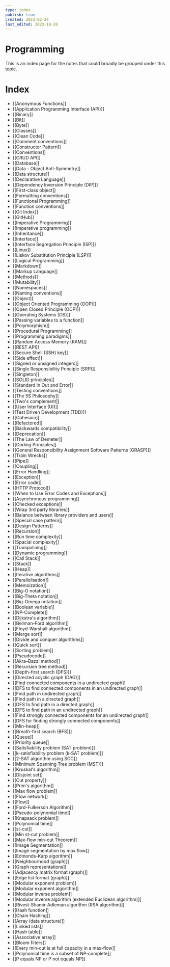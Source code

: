 ```yaml
---
type: index
publish: true
created: 2023-02-24
last_edited: 2023-10-20
---
```

# Programming
This is an index page for the notes that could broadly be grouped under this topic.
# Index
- [[Anonymous Functions]]
- [[Application Programming Interface (API)]]
- [[Binary]]
- [[Bit]]
- [[Byte]]
- [[Classes]]
- [[Clean Code]]
- [[Comment conventions]]
- [[Constructor Pattern]]
- [[Conventions]]
- [[CRUD API]]
- [[Database]]
- [[Data - Object Anti-Symmetry]]
- [[Data structure]]
- [[Declarative Language]]
- [[Dependency Inversion Principle (DIP)]]
- [[First-class object]]
- [[Formatting conventions]]
- [[Functional Programming]]
- [[Function conventions]]
- [[Git Index]]
- [[GitHub]]
- [[Imperative Programming]]
- [[Imperative programming]]
- [[Inheritance]]
- [[Interface]]
- [[Interface Segregation Principle (ISP)]]
- [[Linux]]
- [[Liskov Substitution Principle (LSP)]]
- [[Logical Programming]]
- [[Markdown]]
- [[Markup Language]]
- [[Methods]]
- [[Mutability]]
- [[Namespaces]]
- [[Naming conventions]]
- [[Object]]
- [[Object Oriented Programming (OOP)]]
- [[Open Closed Principle (OCP)]]
- [[Operating Systems (OS)]]
- [[Passing variables to a function]]
- [[Polymorphism]]
- [[Procedural Programming]]
- [[Programming paradigms]]
- [[Random Access Memory (RAM)]]
- [[REST API]]
- [[Secure Shell (SSH) key]]
- [[Side effect]]
- [[Signed or unsigned integers]]
- [[Single Responsibility Principle (SRP)]]
- [[Singleton]]
- [[SOLID principles]]
- [[Standard In Out and Error]]
- [[Testing conventions]]
- [[The 5S Philosophy]]
- [[Two's complement]]
- [[User Interface (UI)]]
- [[Test Driven Development (TDD)]]
- [[Cohesion]]
- [[Refactored]]
- [[Backwards compatibility]]
- [[Deprecation]]
- [[The Law of Demeter]]
- [[Coding Principles]]
- [[General Responsibility Assignment Software Patterns (GRASP)]]
- [[Train Wrecks]]
- [[Pipe]]
- [[Coupling]]
- [[Error Handling]]
- [[Exception]]
- [[Error code]]
- [[HTTP Protocol]]
- [[When to Use Error Codes and Exceptions]]
- [[Asynchronous programming]]
- [[Checked exceptions]]
- [[Wrap 3rd party libraries]]
- [[Balance between library providers and users]]
- [[Special case pattern]]
- [[Design Patterns]]
- [[Recursion]]
- [[Run time complexity]]
- [[Spacial complexity]]
- [[Trampolining]]
- [[Dynamic programming]]
- [[Call Stack]]
- [[Stack]]
- [[Heap]]
- [[Iterative algorithms]]
- [[Parallelisation]]
- [[Memoization]]
- [[Big-O notation]]
- [[Big-Theta notation]]
- [[Big-Omega notation]]
- [[Boolean variable]]
- [[NP-Complete]]
- [[Dijkstra's algorithm]]
- [[Bellman-Ford algorithm]]
- [[Floyd-Warshall algorithm]]
- [[Merge sort]]
- [[Divide and conquer algorithms]]
- [[Quick sort]]
- [[Sorting problem]]
- [[Pseudocode]]
- [[Akra–Bazzi method]]
- [[Recursion tree method]]
- [[Depth-first search (DFS)]]
- [[Directed acyclic graph (DAG)]]
- [[Find connected components in a undirected graph]]
- [[DFS to find connected components in an undirected graph]]
- [[Find path in undirected graph]]
- [[Find path in a directed graph]]
- [[DFS to find path in a directed graph]]
- [[DFS to find path in an undirected graph]]
- [[Find strongly connected components for an undirected graph]]
- [[DFS for finding strongly connected components]]
- [[Min-heap]]
- [[Breath-first search (BFS)]]
- [[Queue]]
- [[Priority queue]]
- [[Satisfiability problem (SAT problem)]]
- [[k-satisfiability problem (k-SAT problem)]]
- [[2-SAT algorithm using SCC]]
- [[Minimum Spanning Tree problem (MST)]]
- [[Kruskal's algorithm]]
- [[Disjoint set]]
- [[Cut property]]
- [[Prim's algorithm]]
- [[Max flow problem]]
- [[Flow network]]
- [[Flow]]
- [[Ford-Fulkerson Algorithm]]
- [[Pseudo-polynomial time]]
- [[Knapsack problem]]
- [[Polynomial time]]
- [[st-cut]]
- [[Min st-cut problem]]
- [[Max-flow min-cut Theorem]]
- [[Image Segmentation]]
- [[Image segmentation by max flow]]
- [[Edmonds-Karp algorithm]]
- [[Neighbourhood (graph)]]
- [[Graph representations]]
- [[Adjacency matrix format (graph)]]
- [[Edge list format (graph)]]
- [[Modular exponent problem]]
- [[Modular exponent algorithm]]
- [[Modular inverse problem]]
- [[Modular inverse algorithm (extended Euclidean algorithm)]]
- [[Rivest-Shamir-Adleman algorithm (RSA algorithm)]]
- [[Hash function]]
- [[Chain Hashing]]
- [[Array (data structure)]]
- [[Linked lists]]
- [[Hash table]]
- [[Associative array]]
- [[Bloom filters]]
- [[Every min-cut is at full capacity in a max-flow]]
- [[Polynomial time is a subset of NP-complete]]
- [[P equals NP or P not equals NP]]